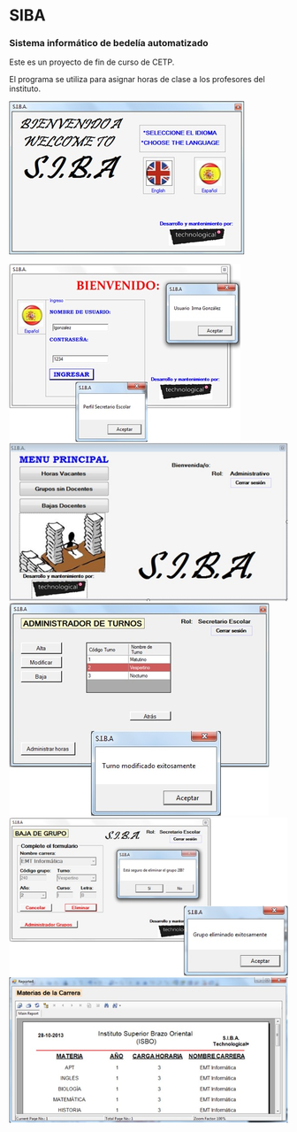 # SIBA
### Sistema informático de bedelía automatizado

Este es un proyecto de fin de curso de CETP.

El programa se utiliza para asignar horas de clase a los profesores del instituto.

![](https://github.com/mzipi/SIBA/blob/ca4e7ba8ddd386059eb40bede20a2685a1aac91e/imagenes/inicio.jpg)


![](https://github.com/mzipi/SIBA/blob/ca4e7ba8ddd386059eb40bede20a2685a1aac91e/imagenes/usuarios.jpg)
![](https://github.com/mzipi/SIBA/blob/ca4e7ba8ddd386059eb40bede20a2685a1aac91e/imagenes/personal_administrativo.jpg)
![](https://github.com/mzipi/SIBA/blob/ca4e7ba8ddd386059eb40bede20a2685a1aac91e/imagenes/adm_turnos.jpg)
![](https://github.com/mzipi/SIBA/blob/ca4e7ba8ddd386059eb40bede20a2685a1aac91e/imagenes/elim_grupo.jpg)
![](https://github.com/mzipi/SIBA/blob/ca4e7ba8ddd386059eb40bede20a2685a1aac91e/imagenes/reporte.jpg)
